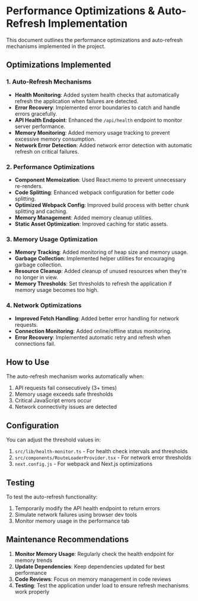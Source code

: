# Performance Optimizations & Auto-Refresh Implementation

This document outlines the performance optimizations and auto-refresh mechanisms implemented in the project.

## Optimizations Implemented

### 1. Auto-Refresh Mechanisms

- **Health Monitoring**: Added system health checks that automatically refresh the application when failures are detected.
- **Error Recovery**: Implemented error boundaries to catch and handle errors gracefully.
- **API Health Endpoint**: Enhanced the `/api/health` endpoint to monitor server performance.
- **Memory Monitoring**: Added memory usage tracking to prevent excessive memory consumption.
- **Network Error Detection**: Added network error detection with automatic refresh on critical failures.

### 2. Performance Optimizations

- **Component Memoization**: Used React.memo to prevent unnecessary re-renders.
- **Code Splitting**: Enhanced webpack configuration for better code splitting.
- **Optimized Webpack Config**: Improved build process with better chunk splitting and caching.
- **Memory Management**: Added memory cleanup utilities.
- **Static Asset Optimization**: Improved caching for static assets.

### 3. Memory Usage Optimization

- **Memory Tracking**: Added monitoring of heap size and memory usage.
- **Garbage Collection**: Implemented helper utilities for encouraging garbage collection.
- **Resource Cleanup**: Added cleanup of unused resources when they're no longer in view.
- **Memory Thresholds**: Set thresholds to refresh the application if memory usage becomes too high.

### 4. Network Optimizations

- **Improved Fetch Handling**: Added better error handling for network requests.
- **Connection Monitoring**: Added online/offline status monitoring.
- **Error Recovery**: Implemented automatic retry and refresh when connections fail.

## How to Use

The auto-refresh mechanism works automatically when:

1. API requests fail consecutively (3+ times)
2. Memory usage exceeds safe thresholds
3. Critical JavaScript errors occur
4. Network connectivity issues are detected

## Configuration

You can adjust the threshold values in:

1. `src/lib/health-monitor.ts` - For health check intervals and thresholds
2. `src/components/RouteLoaderProvider.tsx` - For network error thresholds
3. `next.config.js` - For webpack and Next.js optimizations

## Testing

To test the auto-refresh functionality:
1. Temporarily modify the API health endpoint to return errors
2. Simulate network failures using browser dev tools
3. Monitor memory usage in the performance tab

## Maintenance Recommendations

1. **Monitor Memory Usage**: Regularly check the health endpoint for memory trends
2. **Update Dependencies**: Keep dependencies updated for best performance
3. **Code Reviews**: Focus on memory management in code reviews
4. **Testing**: Test the application under load to ensure refresh mechanisms work properly
